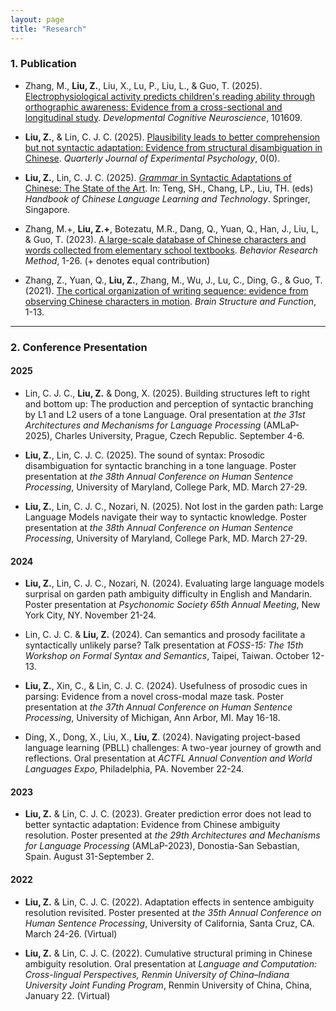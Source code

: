 ```yaml
---
layout: page
title: "Research"
---
```


### 1. Publication

- Zhang, M., **Liu, Z.**, Liu, X., Lu, P., Liu, L., & Guo, T. (2025). [Electrophysiological activity predicts children's reading ability through orthographic awareness: Evidence from a cross-sectional and longitudinal study](https://doi.org/10.1016/j.dcn.2025.101609). *Developmental Cognitive Neuroscience*, 101609.

- **Liu, Z.**, & Lin, C. J. C. (2025). [Plausibility leads to better comprehension but not syntactic adaptation: Evidence from structural disambiguation in Chinese](https://doi.org/10.1177/17470218251332420). *Quarterly Journal of Experimental Psychology*, 0(0). 

- **Liu, Z.**, Lin, C. J. C. (2025). [*Grammar* in Syntactic Adaptations of Chinese: The State of the Art](https://doi.org/10.1007/978-981-97-5930-9_10). In: Teng, SH., Chang, LP., Liu, TH. (eds) *Handbook of Chinese Language Learning and Technology*. Springer, Singapore.

- Zhang, M.+, **Liu, Z.+**, Botezatu, M.R., Dang, Q., Yuan, Q., Han, J., Liu, L, & Guo, T. (2023). [A large-scale database of Chinese characters and words collected from elementary school textbooks](https://link.springer.com/article/10.3758/s13428-023-02214-1). *Behavior Research Method*, 1-26. (+ denotes equal contribution)

- Zhang, Z., Yuan, Q., **Liu, Z.**, Zhang, M., Wu, J., Lu, C., Ding, G., & Guo, T. (2021). [The cortical organization of writing sequence: evidence from observing Chinese characters in motion](https://link.springer.com/article/10.1007/s00429-021-02276-x). *Brain Structure and Function*, 1-13.

***

### 2. Conference Presentation

#### 2025

- Lin, C. J. C., **Liu, Z.** & Dong, X. (2025). Building structures left to right and bottom up: The production and perception of syntactic branching by L1 and L2 users of a tone Language. Oral presentation at *the 31st Architectures and Mechanisms for Language Processing* (AMLaP-2025), Charles University, Prague, Czech Republic. September 4-6.

- **Liu, Z.**, Lin, C. J. C. (2025). The sound of syntax: Prosodic disambiguation for syntactic branching in a tone language. Poster presentation at *the 38th Annual Conference on Human Sentence Processing*, University of Maryland, College Park, MD. March 27-29.

- **Liu, Z.**, Lin, C. J. C., Nozari, N. (2025). Not lost in the garden path: Large Language Models navigate their way to syntactic knowledge. Poster presentation at *the 38th Annual Conference on Human Sentence Processing*, University of Maryland, College Park, MD. March 27-29.

#### 2024

- **Liu, Z.**, Lin, C. J. C., Nozari, N. (2024). Evaluating large language models surprisal on garden path ambiguity difficulty in English and Mandarin. Poster presentation at *Psychonomic Society 65th Annual Meeting*, New York City, NY. November 21-24. 

- Lin, C. J. C. & **Liu, Z.** (2024). Can semantics and prosody facilitate a syntactically unlikely parse? Talk presentation at *FOSS-15: The 15th Workshop on Formal Syntax and Semantics*, Taipei, Taiwan. October 12-13. 

- **Liu, Z.**, Xin, C., & Lin, C. J. C. (2024). Usefulness of prosodic cues in parsing: Evidence from a novel cross-modal maze task. Poster presentation at *the 37th Annual Conference on Human Sentence Processing*, University of Michigan, Ann Arbor, MI. May 16-18.

- Ding, X., Dong, X., Liu, X., **Liu, Z**. (2024). Navigating project-based language learning (PBLL) challenges: A two-year journey of growth and reflections. Oral presentation at *ACTFL Annual Convention and World Languages Expo*, Philadelphia, PA. November 22-24.

#### 2023

- **Liu, Z.** & Lin, C. J. C. (2023). Greater prediction error does not lead to better syntactic adaptation: Evidence from Chinese ambiguity resolution. Poster presented at *the 29th Architectures and Mechanisms for Language Processing* (AMLaP-2023), Donostia-San Sebastian, Spain. August 31-September 2.

#### 2022

- **Liu, Z.** & Lin, C. J. C. (2022). Adaptation effects in sentence ambiguity resolution revisited. Poster presented at *the 35th Annual Conference on Human Sentence Processing*, University of California, Santa Cruz, CA. March 24-26. (Virtual)

- **Liu, Z.** & Lin, C. J. C. (2022). Cumulative structural priming in Chinese ambiguity resolution. Oral presentation at *Language and Computation: Cross-lingual Perspectives, Renmin University of China–Indiana University Joint Funding Program*, Renmin University of China, China, January 22. (Virtual)
